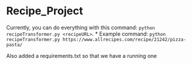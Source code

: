 # Recipe_Project

Currently, you can do everything with this command: `python recipeTransformer.py <recipeURL>`.
	* Example command: `python recipeTransformer.py https://www.allrecipes.com/recipe/21242/pizza-pasta/`

Also added a requirements.txt so that we have a running one
